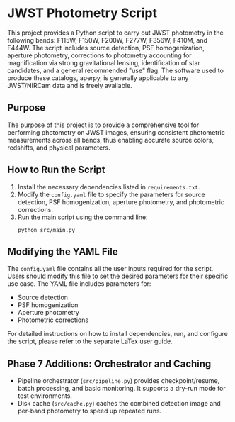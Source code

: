 # JWST Photometry Script

This project provides a Python script to carry out JWST photometry in the following bands: F115W, F150W, F200W, F277W, F356W, F410M, and F444W. The script includes source detection, PSF homogenization, aperture photometry, corrections to photometry accounting for magnification via strong gravitational lensing, identification of star candidates, and a general recommended "use" flag. The software used to produce these catalogs, aperpy, is generally applicable to any JWST/NIRCam data and is freely available.

## Purpose

The purpose of this project is to provide a comprehensive tool for performing photometry on JWST images, ensuring consistent photometric measurements across all bands, thus enabling accurate source colors, redshifts, and physical parameters.

## How to Run the Script

1. Install the necessary dependencies listed in `requirements.txt`.
2. Modify the `config.yaml` file to specify the parameters for source detection, PSF homogenization, aperture photometry, and photometric corrections.
3. Run the main script using the command line:
   ```
   python src/main.py
   ```

## Modifying the YAML File

The `config.yaml` file contains all the user inputs required for the script. Users should modify this file to set the desired parameters for their specific use case. The YAML file includes parameters for:

- Source detection
- PSF homogenization
- Aperture photometry
- Photometric corrections

For detailed instructions on how to install dependencies, run, and configure the script, please refer to the separate LaTex user guide.

## Phase 7 Additions: Orchestrator and Caching

- Pipeline orchestrator (`src/pipeline.py`) provides checkpoint/resume, batch processing, and basic monitoring. It supports a dry-run mode for test environments.
- Disk cache (`src/cache.py`) caches the combined detection image and per-band photometry to speed up repeated runs.
